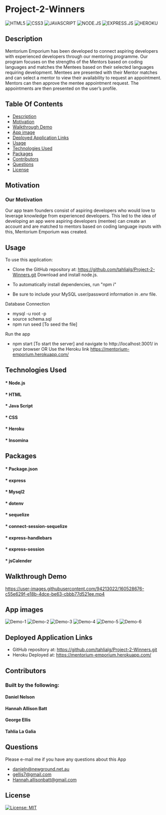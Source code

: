 # Project-2-Winners

![HTML5](https://img.shields.io/badge/HTML5-E34F26?style=for-the-badge&logo=html5&logoColor=white)
![CSS3](https://img.shields.io/badge/CSS3-1572B6?style=for-the-badge&logo=css3&logoColor=white)
![JAVASCRIPT](https://img.shields.io/badge/JavaScript-323330?style=for-the-badge&logo=javascript&logoColor=F7DF1E)
![NODE.JS](https://img.shields.io/badge/Node.js-43853D?style=for-the-badge&logo=node.js&logoColor=white)
![EXPRESS.JS](https://img.shields.io/badge/Express.js-20232A?style=for-the-badge&logo=express&logoColor=61DAFB)
![HEROKU](https://img.shields.io/badge/Heroku-430098?style=for-the-badge&logo=heroku&logoColor=white)
## Description
 Mentorium Emporium has been developed to connect aspiring
              developers with experienced developers through our mentoring
              programme. Our program focuses on the strengths of the Mentors
              based on coding languages and matches the Mentees based on their
              selected languages requiring development. Mentees are presented
              with their Mentor matches and can select a mentor to view their
              availability to request an appointment. Mentors can then approve
              the mentee appointment request. The appointments are then
              presented on the user’s profile.

 ## Table Of Contents
  * [Description](#description)
  * [Motivation](#motivation)
  * [Walkthrough Demo](#walkthrough-demo)
  * [App image ](#app-image)
  * [Deployed Application Links](#deployed-application-links)
  * [Usage](#usage)
  * [Technologies Used](#technologies-used)
  * [Packages](#packages)
  * [Contributors](#contributors)
  * [Questions](#questions)
  * [License](#license)
  

## Motivation

### Our Motivation

Our app team founders consist of aspiring developers who would love to leverage knowledge from experienced developers.
This led to the idea of developing an app were aspiring developers (mentee) can create an account and are matched to mentors based on coding language inputs with this, Mentorium Emporium was created.  



## Usage

To use this application:

* Clone the GitHub repository at: https://github.com/tahlialg/Project-2-Winners.git
Download and install node.js.

* To automatically install dependencies, run "npm i" 

* Be sure to include your MySQL user/password information in .env file.

Database Connection
* mysql -u root -p
* source schema.sql
* npm run seed [To seed the file]

Run the app

* npm start [To start the server] and navigate to http://localhost:3001/ in your browser OR Use the Heroku link https://mentorium-emporium.herokuapp.com/

## Technologies Used

#### * Node.js
#### * HTML
#### * Java Script
#### * CSS
#### * Heroku
#### * Insomina

## Packages

#### * Package.json
#### * express
#### * Mysql2
#### * dotenv
#### * sequelize
#### * connect-session-sequelize
#### * express-handlebars
#### * express-session
#### * jsCalender
    
## Walkthrough Demo


https://user-images.githubusercontent.com/94213022/160528676-c55e629f-e18b-4dce-be63-cbbb77d521ee.mp4




## App images

![Demo-1](https://user-images.githubusercontent.com/94213022/160528691-ad3a41a6-f36b-49bf-aa37-8aa9507bcc93.png)
![Demo-2](https://user-images.githubusercontent.com/94213022/160528697-2b05201a-7b51-4105-bef5-16c280a58853.png)
![Demo-3](https://user-images.githubusercontent.com/94213022/160528706-0aef3110-8855-4cd6-9032-e37e66fd8dc6.png)
![Demo-4](https://user-images.githubusercontent.com/94213022/160528722-a5df5a7f-0147-4460-9516-60cf5766eaf4.png)
![Demo-5](https://user-images.githubusercontent.com/94213022/160528733-e7613e99-12b9-4b10-8237-82208d79765f.png)
![Demo-6](https://user-images.githubusercontent.com/94213022/160528740-557f1c8e-48bb-48bd-a396-21b193b2bd5c.png)

## Deployed Application Links
* GitHub repository at: https://github.com/tahlialg/Project-2-Winners.git
* Heroku Deployed at: https://mentorium-emporium.herokuapp.com/
## Contributors

### Built by the following:
#### Daniel Nelson
#### Hannah Allison Batt
#### George Ellis
#### Tahlia La Galia

## Questions
  Please e-mail me if you have any questions about this App
  * danieln@newground.net.au 
  * gellis7@gmail.com
  * Hannah.allisonbatt@gmail.com
## License

[![License: MIT](https://img.shields.io/badge/License-MIT-yellow.svg)](https://opensource.org/licenses/MIT)
